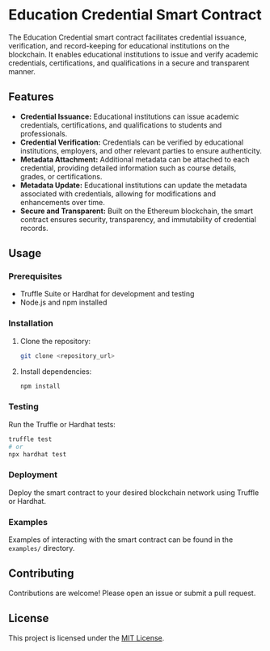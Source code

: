 # Education Credential Smart Contract

The Education Credential smart contract facilitates credential issuance, verification, and record-keeping for educational institutions on the blockchain. It enables educational institutions to issue and verify academic credentials, certifications, and qualifications in a secure and transparent manner.

## Features

- **Credential Issuance:** Educational institutions can issue academic credentials, certifications, and qualifications to students and professionals.
- **Credential Verification:** Credentials can be verified by educational institutions, employers, and other relevant parties to ensure authenticity.
- **Metadata Attachment:** Additional metadata can be attached to each credential, providing detailed information such as course details, grades, or certifications.
- **Metadata Update:** Educational institutions can update the metadata associated with credentials, allowing for modifications and enhancements over time.
- **Secure and Transparent:** Built on the Ethereum blockchain, the smart contract ensures security, transparency, and immutability of credential records.

## Usage

### Prerequisites

- Truffle Suite or Hardhat for development and testing
- Node.js and npm installed

### Installation

1. Clone the repository:

   ```bash
   git clone <repository_url>
   ```

2. Install dependencies:

   ```bash
   npm install
   ```

### Testing

Run the Truffle or Hardhat tests:

```bash
truffle test
# or
npx hardhat test
```

### Deployment

Deploy the smart contract to your desired blockchain network using Truffle or Hardhat.

### Examples

Examples of interacting with the smart contract can be found in the `examples/` directory.

## Contributing

Contributions are welcome! Please open an issue or submit a pull request.

## License

This project is licensed under the [MIT License](LICENSE).

